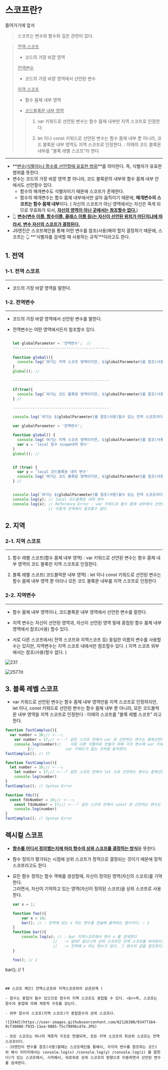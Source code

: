 # 스코프란?

들어가기에 앞서

>스코프는 변수와 함수와 깊은 관련이 있다.

><u>전역 스코프</u>
>
>- 코드의 가장 바깥 영역
>
>  <u>전역변수</u>
>
>  - 코드의 가장 바깥 영역에서 선언된 변수
>
><u>지역 스코프</u>
>
>- 함수 몸체 내부 영역
>
>- <u>코드블록문 내부 영역</u> 
>
>  > 1. var 키워드로 선언된 변수는 함수 몸체 내부만 지역 스코프로 인정한다.
>  >
>  > 2. let 이나 const 키워드로 선언된 변수는 함수 몸체 내부 뿐 아니라, 코드 블록문 내부 영역도 지역 스코프로 인정한다. : 이때의 코드 블록문 내부를 "블록 레벨 스코프"라 한다

---

- **<u>변수(식별자)나 함수를 선언할때 유효한 범위</u>**를 의미한다. 즉, 식별자가 유효한 범위를 뜻한다. 
- 변수는 코드의 가장 바깥 영역 뿐 아니라, 코드 블록문의 내부와 함수 몸체 내부 안에서도 선언할수 있다. 
  - 함수의 매개변수도 식별자이기 때문에 스코프가 존재한다. 
  - 함수의 매개변수는 함수 몸체 내부에서만 살아 움직이기 때문에, **매개변수의 스코프는 함수 몸체 내부**이다. ( 자신의 스코프가 아닌 영역에서는 자신은 죽게 되므로 무효화가 되서, **<u>자신의 영역이 아닌 곳에서는 참조할수 없다.</u>**)
- 👆  <u>**변수(변수 이름, 함수이름, 클래스 이름 등)는 자신이 선언된 위치가 어딘지냐에 따라서, 변수 자신의 스코프가 결정된다.**</u>
- JS엔진은 스코프체인을 통해 어떤 변수를 참조(사용)해야 할지 결정하기 때문에, 스코프는 👆 **'식별자를 검색할 때 사용하는 규칙'**이라고도 한다.

## 1. 전역 

### 1-1. 전역 스코프

---

- 코드의 가장 바깥 영역을 말한다.

### 1-2. 전역변수

---

- 코드의 가장 바깥 영역에서 선언된 변수를 말한다.

- 전역변수는 어떤 영역에서든지 참조할수 있다. 

  ```javascript
  
  let globalParameter = '전역변수';  //
  -------------------------------------------
      
  function global(){
    console.log(`여기는 지역 스코프 영역이지만, ${globalParameter}를 참조(사용)할수 있다.`);
  }
  global(); //
  
  -------------------------------------------
  
  if(true){
    console.log(`여기는 코드 블록문 영역이지만, ${globalParameter}를 참조(사용)할수 있다.`);
  } //
  
  -------------------------------------------
  
  console.log(`여기는 ${globalParameter}를 참조(사용)할수 있는 전역 스코프이다`);
  
  
  ```
  
  ```javascript
  var globalParameter = '전역변수'; 
  
  function global() {
    console.log(`여기는 지역 스코프 영역이지만, ${globalParameter}를 참조(사용)할수 있다.`);
    var x = 'local 함수 scope내의 변수'
  }
  global(); //
  
  
  if (true) {
    var y = 'local 코드블록문 내의 변수'
    console.log(`여기는 코드 블록문 영역이지만, ${globalParameter}를 참조(사용)할수 있다.`);
  } //
  
  
  console.log(`여기는 ${globalParameter}를 참조(사용)할수 있는 전역 스코프이다`);
  console.log(y); // local 코드블록문 내의 변수
  console.log(x); // Reference Error : var 키워드로 함수 몸체 내부에서 선언한 변수는 지역변수이기 때문에
                  // 이렇게 전역에서 참조할수 없다
  ```

## 2. 지역

### 2-1. 지역 스코프

---

1. 함수 레벨 스코프(함수 몸체 내부 영역) : var 키워드로 선언된 변수는 함수 몸체 내부 영역의 코드 블록만 지역 스코프로 인정한다.

2. 블록 레벨 스코프( 코드블럭문 내부 영역) : let 이나 const 키워드로 선언된 변수는 함수 몸체 내부 영역 뿐 아리나 모든 코드 블록문 내부를 지역 스코프로 인정한다

### 2-2. 지역변수

---

- 함수 몸체 내부 영역이나, 코드블록문 내부 영역에서 선언한 변수를 말한다.

- 지역 변수는 자신이 선언된 영역과, 자신이 선언된 영역 밑에 중첩된 함수 몸체 내부 영역에서 참조(사용) 할수 있다.

-  서로 다른 스코프에서( 전역 스코프와 지역스코프 등) 동일한 이름의 변수를 사용할수는 있지만, 지역변수는 지역 스코프 내에서만 참조할수 있다. ( 지역 스코프 외부에서는 참조(사용)할수 없다. )

  ![231](https://user-images.githubusercontent.com/62126380/93469148-0b7ef100-f92b-11ea-87fe-eecbe9ee26fc.jpg)    

  ![2577d](https://user-images.githubusercontent.com/62126380/93469272-3bc68f80-f92b-11ea-8478-c374a378fcb3.jpg)

## 3. 블록 레벨 스코프

-  var 키워드로 선언된 변수는 함수 몸체 내부 영역만을 지역 스코프로 인정하지만,<br>let 이나, const 키워드로 선언된 변수는 함수 몸체 내부 뿐 아니라, 모든 코드블럭문 내부 영역을 지역 스코프로 인정한다 : 이때의 스코프를 "블록 레벨 스코프" 라고 한다. 

  ```javascript
  function fastCamplus(){
  	var number = 16;// <---┐
      var number = 17;// <---┘ 같은 스코프 안에서 var 로 선언하는 변수는 중복선언이 가능하다. -> 재할당된다.
      console.log(number)//    서로 다른 식별자로 만들이 위해 각각 변수에 var 키워드를 사용해도
      		}//				 var 키워드가 없는 것처럼 동작한다. 
  fastCamplus(); // 17
  ```

  ```javascript
  function fastCamplus(){
  	let number = 16;// <---┐
      let number = 17;// <---┘ 같은 스코프 안에서 let 으로 선언하는 변수는 중복선언이 불가능하다 -> 에러난다.
      console.log(number)
  }
  fastCamplus(); // Syntax Error
  
  function fds(){
  	const fdsNumber = 16;// <---┐
      const fdsNumber = 17;// <---┘ 같은 스코프 안에서 const 로 선언하는 변수는 중복선언이 불가능하다 -> 에러난다.
      console.log(number)
  }
  fastCamplus(); // Syntax Error
  ```

## 렉시컬 스코프

- <u>**함수를 어디서 정의했는지에 따라 함수의 상위 스코프를 결정하는 방식**</u>을 뜻한다.

- 함수 정의가 평가되는 시점에 상위 스코프가 정적으로 결정되는 것이기 때문에 정적 스코프라고도 한다.

- 모든 함수 정의는 함수 객체를 생성할때, 자신이 정의된 영역(자신의 스코프)를 기억한다. <br>그러면서, 자신이 기억하고 있는 영역(자신이 정의된 스코프)을 상위 스코프로 사용한다.

  ```javascript
  var x = 1;
  
  function foo(){
      var x = 10;
      bar(); // : 전역에 있는 x 라는 변수를 콘솔에 출력하는 함수이다. : 1
  }
  function bar(){
      console.log(x); // : bar 지역스코프에서 변수 x 를 검색한다  
      				//	 -> 없네? 없으니까 상위 스코프인 전역 스코프를 바라본다.
      				//   -> 전역에 x 라는 변수가 있다. 그 변수의 값을 참조한다.
  }
  
  foo(); // 1
bar(); // 1
  ```
  

## 스코프 체인( 전역스코프와 지역스코프와의 상관관계 )

- 함수는 중첩이 될수 있으므로 함수의 지역 스코프도 중첩될 수 있다. <br>즉, 스코프는 함수의 중첩에 의해 계층적 구조를 갖는다.

- 외부 함수의 스코프(지역 스코프)가 중첩함수의 상위 스코프다.

  ![334d](https://user-images.githubusercontent.com/62126380/93477164-9cf36080-f935-11ea-9885-75c7999bcd7e.JPG) 

  - 모든 스코프는 하나의 계층적 구조로 연결되며, 모든 지역 스코프의 최상위 스코프는 전역 스코프이다.
  - JS엔진이 변수를 참조(사용)할때는 스코프체인을 통해서, 각각의 변수를 참조하는 코드( 위 예시 이미지에서는 console.log(x) /console.log(y) /console.log(z) 를 말한다)가 있는 스코프에서, 시작해서, 위로위로 상위 스코프의 방향으로 이동하면서 선언된 변수를 검색한다. 



